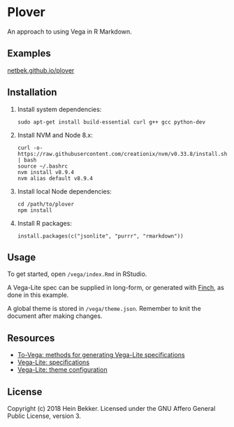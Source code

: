 # Plover

An approach to using Vega in R Markdown.

## Examples

[netbek.github.io/plover](https://netbek.github.io/plover)

## Installation

1. Install system dependencies:

    ```
    sudo apt-get install build-essential curl g++ gcc python-dev
    ```

2. Install NVM and Node 8.x:

    ```
    curl -o- https://raw.githubusercontent.com/creationix/nvm/v0.33.8/install.sh | bash
    source ~/.bashrc
    nvm install v8.9.4
    nvm alias default v8.9.4
    ```

3. Install local Node dependencies:

    ```
    cd /path/to/plover
    npm install
    ```

4. Install R packages:

    ```
    install.packages(c("jsonlite", "purrr", "rmarkdown"))
    ```

## Usage

To get started, open `/vega/index.Rmd` in RStudio.

A Vega-Lite spec can be supplied in long-form, or generated with [Finch](https://github.com/netbek/finch), as done in this example.

A global theme is stored in `/vega/theme.json`. Remember to knit the document after making changes.

## Resources

* [To-Vega: methods for generating Vega-Lite specifications](https://github.com/gjmcn/to-vega/blob/master/README.md#methods)
* [Vega-Lite: specifications](https://vega.github.io/vega-lite/docs/spec.html)
* [Vega-Lite: theme configuration](https://vega.github.io/vega-lite/docs/config.html)

## License

Copyright (c) 2018 Hein Bekker. Licensed under the GNU Affero General Public License, version 3.
